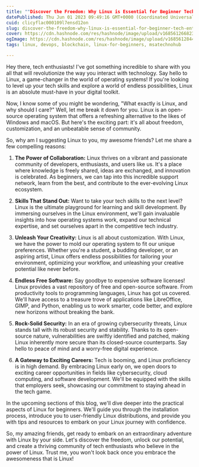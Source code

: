 ```yaml
---
title: ""Discover the Freedom: Why Linux is Essential for Beginner Tech Enthusiasts""
datePublished: Thu Jun 01 2023 09:49:16 GMT+0000 (Coordinated Universal Time)
cuid: clicyflac000109l7ensd12on
slug: discover-the-freedom-why-linux-is-essential-for-beginner-tech-enthusiasts
cover: https://cdn.hashnode.com/res/hashnode/image/upload/v1685612668236/f59f3595-9e88-4aeb-adc2-1b7d19fd3c93.png
ogImage: https://cdn.hashnode.com/res/hashnode/image/upload/v1685612844763/736f62e4-2786-421f-a8b2-cb69120e22e5.png
tags: linux, devops, blockchain, linux-for-beginners, msatechnohub

---
```


Hey there, tech enthusiasts! I've got something incredible to share with you all that will revolutionize the way you interact with technology. Say hello to Linux, a game-changer in the world of operating systems! If you're looking to level up your tech skills and explore a world of endless possibilities, Linux is an absolute must-have in your digital toolkit.

Now, I know some of you might be wondering, "What exactly is Linux, and why should I care?" Well, let me break it down for you. Linux is an open-source operating system that offers a refreshing alternative to the likes of Windows and macOS. But here's the exciting part: it's all about freedom, customization, and an unbeatable sense of community.

So, why am I suggesting Linux to you, my awesome friends? Let me share a few compelling reasons:

1. **The Power of Collaboration:** Linux thrives on a vibrant and passionate community of developers, enthusiasts, and users like us. It's a place where knowledge is freely shared, ideas are exchanged, and innovation is celebrated. As beginners, we can tap into this incredible support network, learn from the best, and contribute to the ever-evolving Linux ecosystem.
    
2. **Skills That Stand Out:** Want to take your tech skills to the next level? Linux is the ultimate playground for learning and skill development. By immersing ourselves in the Linux environment, we'll gain invaluable insights into how operating systems work, expand our technical expertise, and set ourselves apart in the competitive tech industry.
    
3. **Unleash Your Creativity:** Linux is all about customization. With Linux, we have the power to mold our operating system to fit our unique preferences. Whether you're a student, a budding developer, or an aspiring artist, Linux offers endless possibilities for tailoring your environment, optimizing your workflow, and unleashing your creative potential like never before.
    
4. **Endless Free Software:** Say goodbye to expensive software licenses! Linux provides a vast repository of free and open-source software. From productivity tools to programming languages, Linux has got us covered. We'll have access to a treasure trove of applications like LibreOffice, GIMP, and Python, enabling us to work smarter, code better, and explore new horizons without breaking the bank.
    
5. **Rock-Solid Security:** In an era of growing cybersecurity threats, Linux stands tall with its robust security and stability. Thanks to its open-source nature, vulnerabilities are swiftly identified and patched, making Linux inherently more secure than its closed-source counterparts. Say hello to peace of mind and a worry-free digital experience.
    
6. **A Gateway to Exciting Careers:** Tech is booming, and Linux proficiency is in high demand. By embracing Linux early on, we open doors to exciting career opportunities in fields like cybersecurity, cloud computing, and software development. We'll be equipped with the skills that employers seek, showcasing our commitment to staying ahead in the tech game.
    

In the upcoming sections of this blog, we'll dive deeper into the practical aspects of Linux for beginners. We'll guide you through the installation process, introduce you to user-friendly Linux distributions, and provide you with tips and resources to embark on your Linux journey with confidence.

So, my amazing friends, get ready to embark on an extraordinary adventure with Linux by your side. Let's discover the freedom, unlock our potential, and create a thriving community of tech enthusiasts who believe in the power of Linux. Trust me, you won't look back once you embrace the awesomeness that is Linux!